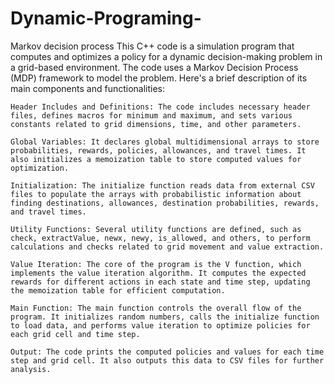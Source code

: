 # Dynamic-Programing-
Markov decision process
This C++ code is a simulation program that computes and optimizes a policy for a dynamic decision-making problem in a grid-based environment. The code uses a Markov Decision Process (MDP) framework to model the problem. Here's a brief description of its main components and functionalities:

    Header Includes and Definitions: The code includes necessary header files, defines macros for minimum and maximum, and sets various constants related to grid dimensions, time, and other parameters.

    Global Variables: It declares global multidimensional arrays to store probabilities, rewards, policies, allowances, and travel times. It also initializes a memoization table to store computed values for optimization.

    Initialization: The initialize function reads data from external CSV files to populate the arrays with probabilistic information about finding destinations, allowances, destination probabilities, rewards, and travel times.

    Utility Functions: Several utility functions are defined, such as check, extractValue, newx, newy, is_allowed, and others, to perform calculations and checks related to grid movement and value extraction.

    Value Iteration: The core of the program is the V function, which implements the value iteration algorithm. It computes the expected rewards for different actions in each state and time step, updating the memoization table for efficient computation.

    Main Function: The main function controls the overall flow of the program. It initializes random numbers, calls the initialize function to load data, and performs value iteration to optimize policies for each grid cell and time step.

    Output: The code prints the computed policies and values for each time step and grid cell. It also outputs this data to CSV files for further analysis.
